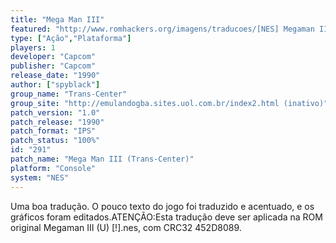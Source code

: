 ```yaml
---
title: "Mega Man III"
featured: "http://www.romhackers.org/imagens/traducoes/[NES] Megaman III - Trans-Center - 1.png"
type: ["Ação","Plataforma"]
players: 1
developer: "Capcom"
publisher: "Capcom"
release_date: "1990"
author: ["spyblack"]
group_name: "Trans-Center"
group_site: "http://emulandogba.sites.uol.com.br/index2.html (inativo)"
patch_version: "1.0"
patch_release: "1990"
patch_format: "IPS"
patch_status: "100%"
id: "291"
patch_name: "Mega Man III (Trans-Center)"
platform: "Console"
system: "NES"
---
```


Uma boa tradução. O pouco texto do jogo foi traduzido e acentuado, e os gráficos foram editados.ATENÇÃO:Esta tradução deve ser aplicada na ROM original Megaman III (U) [!].nes, com CRC32 452D8089.